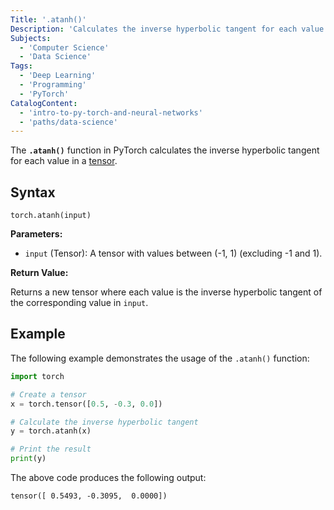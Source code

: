 ```yaml
---
Title: '.atanh()'
Description: 'Calculates the inverse hyperbolic tangent for each value in a tensor.'
Subjects:
  - 'Computer Science'
  - 'Data Science'
Tags:
  - 'Deep Learning'
  - 'Programming'
  - 'PyTorch'
CatalogContent:
  - 'intro-to-py-torch-and-neural-networks'
  - 'paths/data-science'
---
```


The **`.atanh()`** function in PyTorch calculates the inverse hyperbolic tangent for each value in a [tensor](https://www.codecademy.com/resources/docs/pytorch/tensors).

## Syntax

```pseudo
torch.atanh(input)
```

**Parameters:**

- `input` (Tensor): A tensor with values between (-1, 1) (excluding -1 and 1).

**Return Value:**

Returns a new tensor where each value is the inverse hyperbolic tangent of the corresponding value in `input`.

## Example

The following example demonstrates the usage of the `.atanh()` function:

```py
import torch

# Create a tensor
x = torch.tensor([0.5, -0.3, 0.0])

# Calculate the inverse hyperbolic tangent
y = torch.atanh(x)

# Print the result
print(y)
```

The above code produces the following output:

```shell
tensor([ 0.5493, -0.3095,  0.0000])
```
